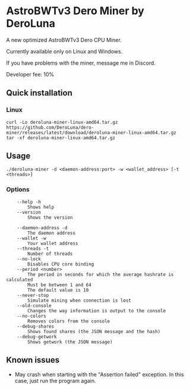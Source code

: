 # AstroBWTv3 Dero Miner by DeroLuna

A new optimized AstroBWTv3 Dero CPU Miner.

Сurrently available only on Linux and Windows.

If you have problems with the miner, message me in Discord.

Developer fee: 10%

## Quick installation ##
### Linux ###
```
curl -Lo deroluna-miner-linux-amd64.tar.gz https://github.com/DeroLuna/dero-miner/releases/latest/download/deroluna-miner-linux-amd64.tar.gz
tar -xf deroluna-miner-linux-amd64.tar.gz
```

## Usage ##

```
./deroluna-miner -d <daemon-address:port> -w <wallet_address> [-t <threads>]
```

### Options ###
```
    --help -h
        Shows help
    --version
        Shows the version

    --daemon-address -d
        The daemon address
    --wallet -w
        Your wallet address
    --threads -t
        Number of threads
    --no-lock
        Disables CPU core binding
    --period <number>
        The period in seconds for which the average hashrate is calculated
        Must be between 1 and 64
        The default value is 10
    --never-stop
        Simulate mining when connection is lost
    --old-console
        Changes the way information is output to the console
    --no-colors
        Removes colors from the console
    --debug-shares
        Shows found shares (the JSON message and the hash)
    --debug-getwork
        Shows getwork (the JSON message)
```

## Known issues
* May crash when starting with the "Assertion failed" exception. In this case, just run the program again.
